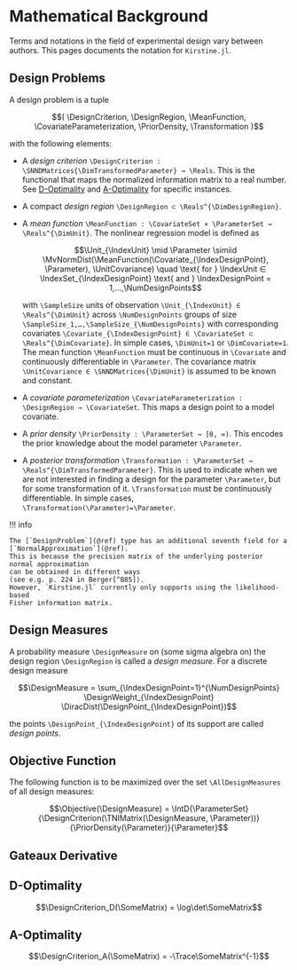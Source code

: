 # Mathematical Background

Terms and notations in the field of experimental design vary between authors.
This pages documents the notation for `Kirstine.jl`.

## Design Problems

A design problem is a tuple

```math
(
  \DesignCriterion,
  \DesignRegion,
  \MeanFunction,
  \CovariateParameterization,
  \PriorDensity,
  \Transformation
)
```

with the following elements:

  - A _design criterion_ ``\DesignCriterion : \SNNDMatrices{\DimTransformedParameter} → \Reals``.
    This is the functional that maps the normalized information matrix to a real number.
    See [D-Optimality](@ref) and [A-Optimality](@ref) for specific instances.

  - A compact _design region_ ``\DesignRegion ⊂ \Reals^{\DimDesignRegion}``.
  - A _mean function_ ``\MeanFunction : \CovariateSet × \ParameterSet → \Reals^{\DimUnit}``.
    The nonlinear regression model is defined as
    
    ```math
    \Unit_{\IndexUnit} \mid \Parameter
    \simiid
    \MvNormDist(\MeanFunction(\Covariate_{\IndexDesignPoint}, \Parameter), \UnitCovariance)
    \quad \text{ for } \IndexUnit ∈ \IndexSet_{\IndexDesignPoint}
    \text{ and } \IndexDesignPoint = 1,…,\NumDesignPoints
    ```
    
    with ``\SampleSize`` units of observation ``\Unit_{\IndexUnit} ∈ \Reals^{\DimUnit}``
    across ``\NumDesignPoints`` groups of size
    ``\SampleSize_1,…,\SampleSize_{\NumDesignPoints}``
    with corresponding covariates
    ``\Covariate_{\IndexDesignPoint} ∈ \CovariateSet ⊂ \Reals^{\DimCovariate}``.
    In simple cases, ``\DimUnit=1`` or ``\DimCovariate=1``.
    The mean function ``\MeanFunction`` must be continuous in ``\Covariate``
    and continuously differentiable in ``\Parameter``.
    The covariance matrix ``\UnitCovariance ∈ \SNNDMatrices{\DimUnit}``
    is assumed to be known and constant.
  - A _covariate parameterization_ ``\CovariateParameterization : \DesignRegion → \CovariateSet``.
    This maps a design point to a model covariate.
  - A _prior density_ ``\PriorDensity : \ParameterSet → [0, ∞)``.
    This encodes the prior knowledge about the model parameter ``\Parameter``.
  - A _posterior transformation_ ``\Transformation : \ParameterSet → \Reals^{\DimTransformedParameter}``.
    This is used to indicate when we are not interested in finding a design for the parameter ``\Parameter``,
    but for some transformation of it.
    ``\Transformation`` must be continuously differentiable.
    In simple cases, ``\Transformation(\Parameter)=\Parameter``.

!!! info
    
    The [`DesignProblem`](@ref) type has an additional seventh field for a [`NormalApproximation`](@ref).
    This is because the precision matrix of the underlying posterior normal approximation
    can be obtained in different ways
    (see e.g. p. 224 in Berger[^B85]).
    However, `Kirstine.jl` currently only supports using the likelihood-based
    Fisher information matrix.

[^B85]: James O. Berger. Statistical decision theory and Bayesian analysis. Springer, 1985.
## Design Measures

A probability measure ``\DesignMeasure`` on
(some sigma algebra on) the design region ``\DesignRegion``
is called a _design measure_.
For a discrete design measure

```math
\DesignMeasure = \sum_{\IndexDesignPoint=1}^{\NumDesignPoints}
  \DesignWeight_{\IndexDesignPoint} \DiracDist(\DesignPoint_{\IndexDesignPoint})
```

the points ``\DesignPoint_{\IndexDesignPoint}`` of its support are called _design points_.

## Objective Function

The following function is to be maximized over the set ``\AllDesignMeasures`` of all design measures:

```math
\Objective(\DesignMeasure) = \IntD{\ParameterSet}{\DesignCriterion(\TNIMatrix(\DesignMeasure, \Parameter))}{\PriorDensity(\Parameter)}{\Parameter}
```

## Gateaux Derivative

## D-Optimality

```math
\DesignCriterion_D(\SomeMatrix) = \log\det\SomeMatrix
```

## A-Optimality

```math
\DesignCriterion_A(\SomeMatrix) = -\Trace\SomeMatrix^{-1}
```
